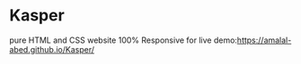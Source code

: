 # Kasper
pure HTML and CSS website 100% Responsive
for live demo:https://amalal-abed.github.io/Kasper/
